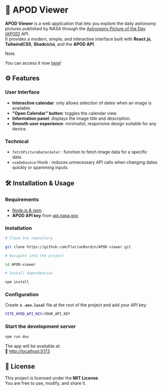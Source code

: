 # 🌌 APOD Viewer

**APOD Viewer** is a web application that lets you explore the daily astronomy pictures published by NASA through the [Astronomy Picture of the Day (APOD)](https://api.nasa.gov/) API.  
It provides a modern, simple, and interactive interface built with **React.js**, **TailwindCSS**, **Shadcn/ui**, and the **APOD API**.

>[!NOTE]
>You can access it now [here](https://apod-viewer-iota.vercel.app/)!

## ⚙️ Features

### User Interface

- **Interactive calendar**: only allows selection of dates when an image is available.
- **"Open Calendar" button**: toggles the calendar view.
- **Information panel**: displays the image title and description.
- **Smooth user experience**: minimalist, responsive design suitable for any device.

### Technical

- `fetchPictureData(date)` : function to fetch image data for a specific date.
- `useDebounce` Hook : reduces unnecessary API calls when changing dates quickly or spamming inputs.

## 🛠️ Installation & Usage

### Requirements

- [Node.js & npm](https://nodejs.org/)
- **APOD API key** from [api.nasa.gov](https://api.nasa.gov/)

### Installation

```bash
# Clone the repository

git clone https://github.com/FlorianBardin/APOD-viewer.git

# Navigate into the project

cd APOD-viewer

# Install dependencies

npm install
```

### Configuration

Create a **`.env.local`** file at the root of the project and add your API key:

```bash
VITE_APOD_API_KEY=YOUR_API_KEY
```

### Start the development server

```bash
npm run dev
```

The app will be available at:  
🔗 [http://localhost:5173](http://localhost:5173)

## 📜 License

This project is licensed under the **MIT License**.  
You are free to use, modify, and share it.

